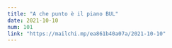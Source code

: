 ```yaml
---
title: "A che punto è il piano BUL"
date: 2021-10-10
num: 101
link: "https://mailchi.mp/ea861b40a07a/2021-10-10"
---
```

